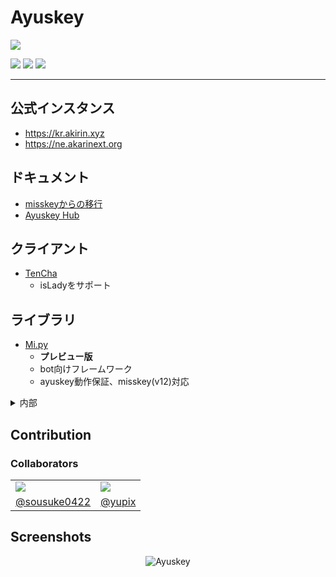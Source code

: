 # Ayuskey

[![][e2e-badge]][e2e-link]

[![][fork-of-badge]][fork-of-link]
[![][summaly-badge]][summaly-link]
[![][mfmjs-badge]][mfmjs-link]

----------------------------------------------------------------

## 公式インスタンス

* <https://kr.akirin.xyz>
* <https://ne.akarinext.org>

## ドキュメント

* [misskeyからの移行](https://github.com/sousuke0422/notes/blob/master/misskey/migrate-misskey-to-ayuskey.md)
* [Ayuskey Hub](https://ayuskey-hub.readthedocs.io/)

## クライアント

* [TenCha](https://github.com/coke12103/TenCha)
  * isLadyをサポート

## ライブラリ

* [Mi.py](https://github.com/yupix/Mi.py)
  * **プレビュー版**
  * bot向けフレームワーク
  * ayuskey動作保証、misskey(v12)対応

<details>
<summary>内部</summary>

* [@ayuskey/summaly](https://github.com/TeamBlackCrystal/summaly)
  * 微調整が施されたsummaly

</details>

## Contribution

### Collaborators

<table>
 <tr>
  <td><img src="https://avatars.githubusercontent.com/u/33174568?s=120&v=4"></img></td>
	<td><img src="https://avatars.githubusercontent.com/u/50538210?s=120&v=4"></img></td>
 </tr>
 <tr>
  <td align="center"><a href="https://github.com/sousuke0422">@sousuke0422</a></td>
	<td align="center"><a href="https://github.com/yupix">@yupix</a></td>
 </tr>
</table>

## Screenshots

<p align="center">
  <img src="https://s3.akarinext.org/assets/*/ayuskey-desk-3.png" alt="Ayuskey">
</p>

[e2e-link]:      https://github.com/TeamBlackCrystal/misskey/actions/workflows/e2e.yml
[e2e-badge]:     https://img.shields.io/github/workflow/status/TeamBlackCrystal/misskey/Ayuskey%20E2E%20Test?label=E2E%20Test&style=flat-square
[fork-of-link]:  https://github.com/syuilo/misskey/tree/v11
[fork-of-badge]: https://img.shields.io/badge/fork%20of-misskey--dev%2Fmisskey-important.svg?style=flat-square
[summaly-link]:  https://www.npmjs.com/package/@ayuskey/summaly
[summaly-badge]: https://img.shields.io/badge/summaly-%40ayuskey%2Fsummaly-blue.svg?style=flat-square
[mfmjs-link]:    https://github.com/TeamBlackCrystal/misskey/issues/222
[mfmjs-badge]:   https://img.shields.io/badge/mfm.js-none(%23222)-blue.svg?style=flat-square
